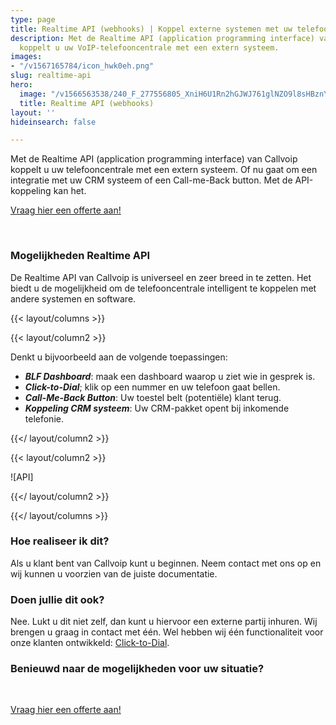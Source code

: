 ```yaml
---
type: page
title: Realtime API (webhooks) | Koppel externe systemen met uw telefooncentrale
description: Met de Realtime API (application programming interface) van Callvoip
  koppelt u uw VoIP-telefooncentrale met een extern systeem.
images:
- "/v1567165784/icon_hwk0eh.png"
slug: realtime-api
hero:
  image: "/v1566563538/240_F_277556805_XniH6U1Rn2hGJWJ761glNZO9l8sHBznY_kykidf.jpg"
  title: Realtime API (webhooks)
layout: ''
hideinsearch: false

---
```

Met de Realtime API (application programming interface) van Callvoip koppelt u uw telefooncentrale met een extern systeem. Of nu gaat om een integratie met uw CRM systeem of een Call-me-Back button. Met de API-koppeling kan het.

<a href="/offerte/" class="button">Vraag hier een offerte aan!</a>

<br>

### Mogelijkheden Realtime API

De Realtime API van Callvoip is universeel en zeer breed in te zetten. Het biedt u de mogelijkheid om de telefooncentrale intelligent te koppelen met andere systemen en software.

{{< layout/columns >}}

{{< layout/column2 >}}

Denkt u bijvoorbeeld aan de volgende toepassingen:

* **_BLF Dashboard_**: maak een dashboard waarop u ziet wie in gesprek is.
* **_Click-to-Dial_**; klik op een nummer en uw telefoon gaat bellen.
* **_Call-Me-Back Button_**: Uw toestel belt (potentiële) klant terug.
* **_Koppeling CRM systeem_**: Uw CRM-pakket opent bij inkomende telefonie.

{{</ layout/column2 >}}

{{< layout/column2 >}}

![API]

{{</ layout/column2 >}}

{{</ layout/columns >}}

### Hoe realiseer ik dit?

Als u klant bent van Callvoip kunt u beginnen. Neem contact met ons op en wij kunnen u voorzien van de juiste documentatie.<br>

### Doen jullie dit ook?

Nee. Lukt u dit niet zelf, dan kunt u hiervoor een externe partij inhuren. Wij brengen u graag in contact met één. Wel hebben wij één functionaliteit voor onze klanten ontwikkeld: [Click-to-Dial](/telefonie/clicktodial/).<br>

### Benieuwd naar de mogelijkheden voor uw situatie?

<br>

<a href="/offerte/" class="button">Vraag hier een offerte aan!</a>
